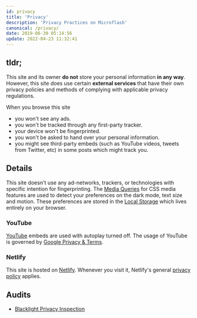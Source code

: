 ```yaml
---
id: privacy
title: 'Privacy'
description: 'Privacy Practices on Microflash'
canonical: /privacy/
date: 2019-06-30 05:14:56
update: 2022-04-23 11:32:41
---
```


## tldr;

This site and its owner **do not** store your personal information **in any way**. However, this site does use certain **external services** that have their own privacy policies and methods of complying with applicable privacy regulations.

When you browse this site

- you won't see any ads.
- you won't be tracked through any first-party tracker.
- your device won't be fingerprinted.
- you won't be asked to hand over your personal information.
- you might see third-party embeds (such as YouTube videos, tweets from Twitter, etc) in some posts which might track you.

## Details

This site doesn't use any ad-networks, trackers, or technologies with specific intention for fingerprinting. The [Media Queries](https://developer.mozilla.org/en-US/docs/Web/CSS/Media_Queries/Using_media_queries#media_features) for CSS media features are used to detect your preferences on the dark mode, text size and motion. These preferences are stored in the [Local Storage](https://developer.mozilla.org/en-US/docs/Web/API/Window/localStorage) which lives entirely on your browser.

### YouTube

[YouTube](https://www.youtube.com/) embeds are used with autoplay turned off. The usage of YouTube is governed by [Google Privacy & Terms](https://policies.google.com/privacy).

### Netlify

This site is hosted on [Netlify](https://www.netlify.com/). Whenever you visit it, Netlify's general [privacy policy](https://www.netlify.com/privacy/) applies.

## Audits

- [Blacklight Privacy Inspection](https://themarkup.org/blacklight?url=mflash.dev)
